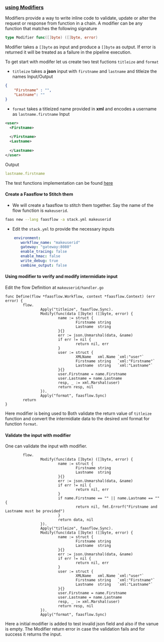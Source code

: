 ### [using Modifiers](./example)

Modifiers provide a way to write inline code to validate, update or alter the request or response from function in a chain. A modifier can be any function that matches the following signature
```go
type Modifier func([]byte) ([]byte, error)
```
   
Modifier takes a `[]byte` as input and produce a `[]byte` as output. If error is returned it will be treated as a failure in the pipeline execution. 
   
   
To get start with modifer let us create two test fuctions `titleize` and `format`

* `titleize` takes a **json** input with `firstname` and `lastname` and titleize the names
Input/Output
```json
{
	"Firstname" : "",
	"Lastname": ""
}
```
    
* `format` takes a titleized name provided in **xml** and encodes a username as `lastname.firstname`
Input
```xml
<user>
  <Firstname>
  
  </Firstname>
  <Lastname>  
  
  </Lastname>
</user>
```
Output
```yaml
lastname.firstname
```
    
The test functions implementation can be found [here](./example)

#### Create a Faasflow to Stitch them
* We will create a faasflow to stitch them together. Say the name of the flow function is `makeuserid`.  
```bash
faas new --lang faasflow -a stack.yml makeuserid
```
* Edit the `stack.yml` to provide the necessary inputs
```yaml
    environment:
       workflow_name: "makeuserid"
       gateway: "gateway:8080"
       enable_tracing: false
       enable_hmac: false
       write_debug: true
       combine_output: false
```

#### Using modifier to verify and modify intermidiate input
Edit the flow Definition at `makeuserid/handler.go`
```golang
func Define(flow *faasflow.Workflow, context *faasflow.Context) (err error) {
        flow.
                Apply("titleize", faasflow.Sync).
                Modify(func(data []byte) ([]byte, error) {
                        name := struct {
                                Firstname string
                                Lastname  string
                        }{}
                        err := json.Unmarshal(data, &name)
                        if err != nil {
                                return nil, err
                        }
                        user := struct {
                                XMLName   xml.Name `xml:"user"`
                                Firstname string   `xml:"Firstname"`
                                Lastname  string   `xml:"Lastname"`
                        }{}
                        user.Firstname = name.Firstname
                        user.Lastname = name.Lastname
                        resp, _ := xml.Marshal(user)
                        return resp, nil
                }).
                Apply("format", faasflow.Sync)
        return
}
```
Here modifier is being used to Both validate the return value of `titleize` function and convert the intermidiate data to the desired xml format for function `format`. 

#### Validate the input with modifier 
One can validate the input with modifier.
```golang
        flow.
                Modify(func(data []byte) ([]byte, error) {
                        name := struct {
                                Firstname string
                                Lastname  string
                        }{}
                        err := json.Unmarshal(data, &name)
                        if err != nil {
                                return nil, err
                        }
                        if name.Firstname == "" || name.Lastname == "" {
                                return nil, fmt.Errorf("Firstname and Lastname must be provided")
                        }
                        return data, nil
                }).
                Apply("titleize", faasflow.Sync).
                Modify(func(data []byte) ([]byte, error) {
                        name := struct {
                                Firstname string
                                Lastname  string
                        }{}
                        err := json.Unmarshal(data, &name)
                        if err != nil {
                                return nil, err
                        }
                        user := struct {
                                XMLName   xml.Name `xml:"user"`
                                Firstname string   `xml:"Firstname"`
                                Lastname  string   `xml:"Lastname"`
                        }{}
                        user.Firstname = name.Firstname
                        user.Lastname = name.Lastname
                        resp, _ := xml.Marshal(user)
                        return resp, nil
                }).
                Apply("format", faasflow.Sync)
```
Here a initial modifier is added to test invalid json field and also if the vanue is empty. The Modifier return error in case the validation fails and for success it returns the input.

